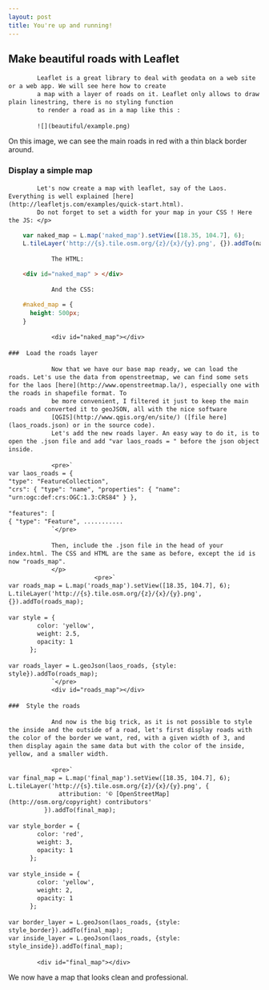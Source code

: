 ```yaml
---
layout: post
title: You're up and running!
---
```

## Make beautiful roads with Leaflet

            Leaflet is a great library to deal with geodata on a web site or a web app. We will see here how to create
            a map with a layer of roads on it. Leaflet only allows to draw plain linestring, there is no styling function 
            to render a road as in a map like this :

            ![](beautiful/example.png)

On this image, we can see the main roads in red with a thin black border around.

###  Display a simple map

            Let's now create a map with leaflet, say of the Laos. Everything is well explained [here](http://leafletjs.com/examples/quick-start.html).
            Do not forget to set a width for your map in your CSS ! Here the JS: </p>
```javascript
    var naked_map = L.map('naked_map').setView([18.35, 104.7], 6); 
    L.tileLayer('http://{s}.tile.osm.org/{z}/{x}/{y}.png', {}).addTo(naked_map);
```

                The HTML:
```html
    <div id="naked_map" > </div>
```
                And the CSS: 
```css
    #naked_map = {
      height: 500px;
    }
```

                <div id="naked_map"></div>

    ###  Load the roads layer

                Now that we have our base map ready, we can load the roads. Let's use the data from openstreetmap, we can find some sets for the laos [here](http://www.openstreetmap.la/), especially one with the roads in shapefile format. To
                be more convenient, I filtered it just to keep the main roads and converted it to geoJSON, all with the nice software
                [QGIS](http://www.qgis.org/en/site/) ([file here](laos_roads.json) or in the source code).
                Let's add the new roads layer. An easy way to do it, is to open the .json file and add "var laos_roads = " before the json object inside. 

                <pre>`
    var laos_roads = {
    "type": "FeatureCollection",
    "crs": { "type": "name", "properties": { "name": "urn:ogc:def:crs:OGC:1.3:CRS84" } },

    "features": [
    { "type": "Feature", ...........
                `</pre> 

                Then, include the .json file in the head of your index.html. The CSS and HTML are the same as before, except the id is now "roads_map".
                </p>
                            <pre>`
    var roads_map = L.map('roads_map').setView([18.35, 104.7], 6);
    L.tileLayer('http://{s}.tile.osm.org/{z}/{x}/{y}.png', {}).addTo(roads_map);

    var style = {
            color: 'yellow',
            weight: 2.5,
            opacity: 1
          };

    var roads_layer = L.geoJson(laos_roads, {style: style}).addTo(roads_map);
                `</pre> 
                <div id="roads_map"></div>

    ###  Style the roads

                And now is the big trick, as it is not possible to style the inside and the outside of a road, let's first display roads with the color of the border we want, red, with a given width of 3, and then display again the same data but with the color of the inside, yellow, and a smaller width.

                <pre>`
    var final_map = L.map('final_map').setView([18.35, 104.7], 6);
    L.tileLayer('http://{s}.tile.osm.org/{z}/{x}/{y}.png', {
                  attribution: '© [OpenStreetMap](http://osm.org/copyright) contributors'
              }).addTo(final_map);

    var style_border = {
            color: 'red',
            weight: 3,
            opacity: 1
          };

    var style_inside = {
            color: 'yellow',
            weight: 2,
            opacity: 1
          };

    var border_layer = L.geoJson(laos_roads, {style: style_border}).addTo(final_map);
    var inside_layer = L.geoJson(laos_roads, {style: style_inside}).addTo(final_map);

            <div id="final_map"></div>

We now have a map that looks clean and professional.


